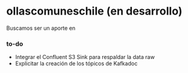 # ollascomuneschile (en desarrollo)


Buscamos ser un aporte en

### to-do

* Integrar el Confluent S3 Sink para respaldar la data raw
* Explicitar la creación de los tópicos de Kafkadoc